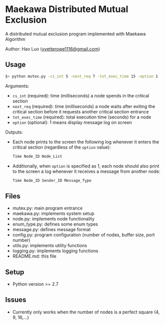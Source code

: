 Maekawa Distributed Mutual Exclusion
====================================
A distributed mutual exclusion program implemented with Maekawa Algorithm

Author: Hao Luo (yvetterowe1116@gmail.com)

Usage
-----
```bash
$> python mutex.py -cs_int 5 -next_req 7 -tot_exec_time 15 -option 1
```

Arguments:
* `cs_int` (required): time (milliseconds) a node spends in the critical section
* `next_req` (required): time (milliseconds) a node waits after exiting the critical section before it requests another critical section entrance
* `tot_exec_time` (required): total execution time (seconds) for a node
* `option` (optional): 1 means display message log on screen

Outputs:
* Each node prints to the screen the following log whenever it enters the critical section (regardless of the `option` value):
	
	```bash
	Time Node_ID Node_List
	```
* Additionally, when `option` is specified as 1, each node should also print to the screen a log whenever it receives a message from another node:
	
	```bash
	Time Node_ID Sender_ID Message_Type
	```

Files
-----
* mutex.py: main program entrance
* maekawa.py: implements system setup
* node.py: implements node functionality
* enum_type.py: defines some enum types
* message.py: defines message format 
* config.py: program configuration (number of nodes, buffer size, port number)
* utils.py: implements utility functions
* logging.py: implements logging functions
* README.md: this file

Setup
-----
* Python version >= 2.7

Issues
-----
* Currently only works when the number of nodes is a perfect square (4, 9, 16,...)
